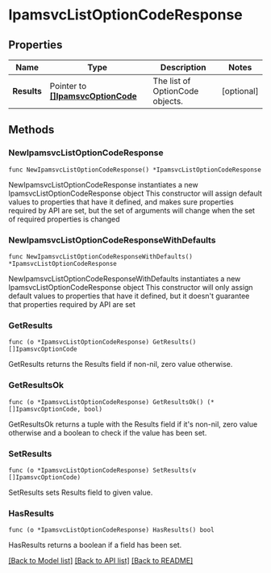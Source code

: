 # IpamsvcListOptionCodeResponse

## Properties

Name | Type | Description | Notes
------------ | ------------- | ------------- | -------------
**Results** | Pointer to [**[]IpamsvcOptionCode**](IpamsvcOptionCode.md) | The list of OptionCode objects. | [optional] 

## Methods

### NewIpamsvcListOptionCodeResponse

`func NewIpamsvcListOptionCodeResponse() *IpamsvcListOptionCodeResponse`

NewIpamsvcListOptionCodeResponse instantiates a new IpamsvcListOptionCodeResponse object
This constructor will assign default values to properties that have it defined,
and makes sure properties required by API are set, but the set of arguments
will change when the set of required properties is changed

### NewIpamsvcListOptionCodeResponseWithDefaults

`func NewIpamsvcListOptionCodeResponseWithDefaults() *IpamsvcListOptionCodeResponse`

NewIpamsvcListOptionCodeResponseWithDefaults instantiates a new IpamsvcListOptionCodeResponse object
This constructor will only assign default values to properties that have it defined,
but it doesn't guarantee that properties required by API are set

### GetResults

`func (o *IpamsvcListOptionCodeResponse) GetResults() []IpamsvcOptionCode`

GetResults returns the Results field if non-nil, zero value otherwise.

### GetResultsOk

`func (o *IpamsvcListOptionCodeResponse) GetResultsOk() (*[]IpamsvcOptionCode, bool)`

GetResultsOk returns a tuple with the Results field if it's non-nil, zero value otherwise
and a boolean to check if the value has been set.

### SetResults

`func (o *IpamsvcListOptionCodeResponse) SetResults(v []IpamsvcOptionCode)`

SetResults sets Results field to given value.

### HasResults

`func (o *IpamsvcListOptionCodeResponse) HasResults() bool`

HasResults returns a boolean if a field has been set.


[[Back to Model list]](../README.md#documentation-for-models) [[Back to API list]](../README.md#documentation-for-api-endpoints) [[Back to README]](../README.md)


